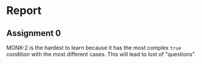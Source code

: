 # Report

## Assignment 0
MONK-2 is the hardest to learn because it has the most complex `true` condition with the most different cases. This will lead to lost of "questions".

##

